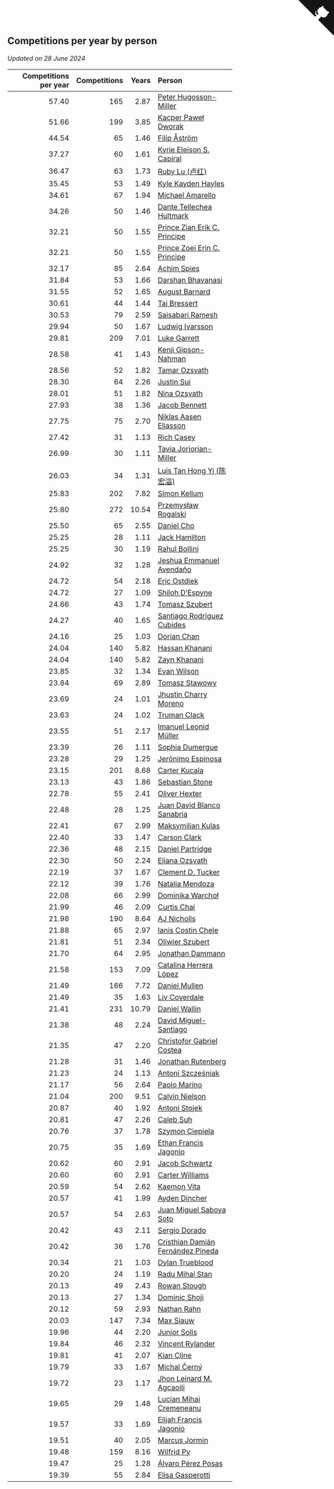## Competitions per year by person

*Updated on 28 June 2024*

| Competitions per year | Competitions | Years | Person |
| ---: | ---: | ---: | :--- |
| 57.40 | 165 | 2.87 | [Peter Hugosson-Miller](https://www.worldcubeassociation.org/persons/2021HUGO01) |
| 51.66 | 199 | 3.85 | [Kacper Paweł Dworak](https://www.worldcubeassociation.org/persons/2020DWOR01) |
| 44.54 | 65 | 1.46 | [Filip Åström](https://www.worldcubeassociation.org/persons/2023ASTR01) |
| 37.27 | 60 | 1.61 | [Kyrie Eleison S. Capiral](https://www.worldcubeassociation.org/persons/2022CAPI02) |
| 36.47 | 63 | 1.73 | [Ruby Lu (卢红)](https://www.worldcubeassociation.org/persons/2022LURU01) |
| 35.45 | 53 | 1.49 | [Kyle Kayden Hayles](https://www.worldcubeassociation.org/persons/2022HAYL02) |
| 34.61 | 67 | 1.94 | [Michael Amarello](https://www.worldcubeassociation.org/persons/2022AMAR09) |
| 34.26 | 50 | 1.46 | [Dante Tellechea Hultmark](https://www.worldcubeassociation.org/persons/2023HULT01) |
| 32.21 | 50 | 1.55 | [Prince Zian Erik C. Principe](https://www.worldcubeassociation.org/persons/2022PRIN08) |
| 32.21 | 50 | 1.55 | [Prince Zoei Erin C. Principe](https://www.worldcubeassociation.org/persons/2022PRIN09) |
| 32.17 | 85 | 2.64 | [Achim Spies](https://www.worldcubeassociation.org/persons/2021SPIE01) |
| 31.84 | 53 | 1.66 | [Darshan Bhavanasi](https://www.worldcubeassociation.org/persons/2022BHAV01) |
| 31.55 | 52 | 1.65 | [August Barnard](https://www.worldcubeassociation.org/persons/2022BARN21) |
| 30.61 | 44 | 1.44 | [Taj Bressert](https://www.worldcubeassociation.org/persons/2023BRES01) |
| 30.53 | 79 | 2.59 | [Saisabari Ramesh](https://www.worldcubeassociation.org/persons/2021RAME01) |
| 29.94 | 50 | 1.67 | [Ludwig Ivarsson](https://www.worldcubeassociation.org/persons/2022IVAR01) |
| 29.81 | 209 | 7.01 | [Luke Garrett](https://www.worldcubeassociation.org/persons/2017GARR05) |
| 28.58 | 41 | 1.43 | [Kenji Gipson-Nahman](https://www.worldcubeassociation.org/persons/2023GIPS01) |
| 28.56 | 52 | 1.82 | [Tamar Ozsvath](https://www.worldcubeassociation.org/persons/2022OZSV04) |
| 28.30 | 64 | 2.26 | [Justin Sui](https://www.worldcubeassociation.org/persons/2022SUIJ01) |
| 28.01 | 51 | 1.82 | [Nina Ozsvath](https://www.worldcubeassociation.org/persons/2022OZSV03) |
| 27.93 | 38 | 1.36 | [Jacob Bennett](https://www.worldcubeassociation.org/persons/2023BENN04) |
| 27.75 | 75 | 2.70 | [Niklas Aasen Eliasson](https://www.worldcubeassociation.org/persons/2021ELIA01) |
| 27.42 | 31 | 1.13 | [Rich Casey](https://www.worldcubeassociation.org/persons/2023CASE06) |
| 26.99 | 30 | 1.11 | [Tavia Jorjorian-Miller](https://www.worldcubeassociation.org/persons/2023JORJ01) |
| 26.03 | 34 | 1.31 | [Luis Tan Hong Yi (陈宏溢)](https://www.worldcubeassociation.org/persons/2023YILU01) |
| 25.83 | 202 | 7.82 | [Simon Kellum](https://www.worldcubeassociation.org/persons/2016KELL12) |
| 25.80 | 272 | 10.54 | [Przemysław Rogalski](https://www.worldcubeassociation.org/persons/2013ROGA02) |
| 25.50 | 65 | 2.55 | [Daniel Cho](https://www.worldcubeassociation.org/persons/2021CHOD01) |
| 25.25 | 28 | 1.11 | [Jack Hamilton](https://www.worldcubeassociation.org/persons/2023HAMI08) |
| 25.25 | 30 | 1.19 | [Rahul Bollini](https://www.worldcubeassociation.org/persons/2023BOLL01) |
| 24.92 | 32 | 1.28 | [Jeshua Emmanuel Avendaño](https://www.worldcubeassociation.org/persons/2023AVEN01) |
| 24.72 | 54 | 2.18 | [Eric Ostdiek](https://www.worldcubeassociation.org/persons/2022OSTD01) |
| 24.72 | 27 | 1.09 | [Shiloh D’Espyne](https://www.worldcubeassociation.org/persons/2023DESP01) |
| 24.66 | 43 | 1.74 | [Tomasz Szubert](https://www.worldcubeassociation.org/persons/2022SZUB02) |
| 24.27 | 40 | 1.65 | [Santiago Rodríguez Cubides](https://www.worldcubeassociation.org/persons/2022CUBI01) |
| 24.16 | 25 | 1.03 | [Dorian Chan](https://www.worldcubeassociation.org/persons/2023DORI01) |
| 24.04 | 140 | 5.82 | [Hassan Khanani](https://www.worldcubeassociation.org/persons/2018KHAN26) |
| 24.04 | 140 | 5.82 | [Zayn Khanani](https://www.worldcubeassociation.org/persons/2018KHAN28) |
| 23.85 | 32 | 1.34 | [Evan Wilson](https://www.worldcubeassociation.org/persons/2023WILS11) |
| 23.84 | 69 | 2.89 | [Tomasz Stawowy](https://www.worldcubeassociation.org/persons/2021STAW01) |
| 23.69 | 24 | 1.01 | [Jhustin Charry Moreno](https://www.worldcubeassociation.org/persons/2023MORE20) |
| 23.63 | 24 | 1.02 | [Truman Clack](https://www.worldcubeassociation.org/persons/2023CLAC02) |
| 23.55 | 51 | 2.17 | [Imanuel Leonid Müller](https://www.worldcubeassociation.org/persons/2022MULL02) |
| 23.39 | 26 | 1.11 | [Sophia Dumergue](https://www.worldcubeassociation.org/persons/2023DUME02) |
| 23.28 | 29 | 1.25 | [Jerónimo Espinosa](https://www.worldcubeassociation.org/persons/2023ESPI07) |
| 23.15 | 201 | 8.68 | [Carter Kucala](https://www.worldcubeassociation.org/persons/2015KUCA01) |
| 23.13 | 43 | 1.86 | [Sebastian Stone](https://www.worldcubeassociation.org/persons/2022STON09) |
| 22.78 | 55 | 2.41 | [Oliver Hexter](https://www.worldcubeassociation.org/persons/2022HEXT01) |
| 22.48 | 28 | 1.25 | [Juan David Blanco Sanabria](https://www.worldcubeassociation.org/persons/2023SANA04) |
| 22.41 | 67 | 2.99 | [Maksymilian Kulas](https://www.worldcubeassociation.org/persons/2021KULA02) |
| 22.40 | 33 | 1.47 | [Carson Clark](https://www.worldcubeassociation.org/persons/2023CLAR02) |
| 22.36 | 48 | 2.15 | [Daniel Partridge](https://www.worldcubeassociation.org/persons/2022PART02) |
| 22.30 | 50 | 2.24 | [Eliana Ozsvath](https://www.worldcubeassociation.org/persons/2022OZSV01) |
| 22.19 | 37 | 1.67 | [Clement D. Tucker](https://www.worldcubeassociation.org/persons/2022TUCK09) |
| 22.12 | 39 | 1.76 | [Natalia Mendoza](https://www.worldcubeassociation.org/persons/2022MEND24) |
| 22.08 | 66 | 2.99 | [Dominika Warchoł](https://www.worldcubeassociation.org/persons/2021WARC01) |
| 21.99 | 46 | 2.09 | [Curtis Chai](https://www.worldcubeassociation.org/persons/2022CHAI02) |
| 21.98 | 190 | 8.64 | [AJ Nicholls](https://www.worldcubeassociation.org/persons/2015NICH04) |
| 21.88 | 65 | 2.97 | [Ianis Costin Chele](https://www.worldcubeassociation.org/persons/2021CHEL01) |
| 21.81 | 51 | 2.34 | [Oliwier Szubert](https://www.worldcubeassociation.org/persons/2022SZUB01) |
| 21.70 | 64 | 2.95 | [Jonathan Dammann](https://www.worldcubeassociation.org/persons/2021DAMM01) |
| 21.58 | 153 | 7.09 | [Catalina Herrera López](https://www.worldcubeassociation.org/persons/2017LOPE31) |
| 21.49 | 166 | 7.72 | [Daniel Mullen](https://www.worldcubeassociation.org/persons/2016MULL04) |
| 21.49 | 35 | 1.63 | [Liv Coverdale](https://www.worldcubeassociation.org/persons/2022COVE02) |
| 21.41 | 231 | 10.79 | [Daniel Wallin](https://www.worldcubeassociation.org/persons/2013WALL03) |
| 21.38 | 48 | 2.24 | [David Miguel-Santiago](https://www.worldcubeassociation.org/persons/2022MIGU02) |
| 21.35 | 47 | 2.20 | [Christofor Gabriel Costea](https://www.worldcubeassociation.org/persons/2022COST03) |
| 21.28 | 31 | 1.46 | [Jonathan Rutenberg](https://www.worldcubeassociation.org/persons/2023RUTE01) |
| 21.23 | 24 | 1.13 | [Antoni Szcześniak](https://www.worldcubeassociation.org/persons/2023SZCZ04) |
| 21.17 | 56 | 2.64 | [Paolo Marino](https://www.worldcubeassociation.org/persons/2021MARI04) |
| 21.04 | 200 | 9.51 | [Calvin Nielson](https://www.worldcubeassociation.org/persons/2014NIEL03) |
| 20.87 | 40 | 1.92 | [Antoni Stojek](https://www.worldcubeassociation.org/persons/2022STOJ03) |
| 20.81 | 47 | 2.26 | [Caleb Suh](https://www.worldcubeassociation.org/persons/2022SUHC01) |
| 20.76 | 37 | 1.78 | [Szymon Ciepiela](https://www.worldcubeassociation.org/persons/2022CIEP01) |
| 20.75 | 35 | 1.69 | [Ethan Francis Jagonio](https://www.worldcubeassociation.org/persons/2022JAGO03) |
| 20.62 | 60 | 2.91 | [Jacob Schwartz](https://www.worldcubeassociation.org/persons/2021SCHW01) |
| 20.60 | 60 | 2.91 | [Carter Williams](https://www.worldcubeassociation.org/persons/2021WILL06) |
| 20.59 | 54 | 2.62 | [Kaemon Vita](https://www.worldcubeassociation.org/persons/2021VITA01) |
| 20.57 | 41 | 1.99 | [Ayden Dincher](https://www.worldcubeassociation.org/persons/2022DINC01) |
| 20.57 | 54 | 2.63 | [Juan Miguel Saboya Soto](https://www.worldcubeassociation.org/persons/2021SOTO01) |
| 20.42 | 43 | 2.11 | [Sergio Dorado](https://www.worldcubeassociation.org/persons/2022CORR05) |
| 20.42 | 36 | 1.76 | [Cristhian Damián Fernández Pineda](https://www.worldcubeassociation.org/persons/2022PINE05) |
| 20.34 | 21 | 1.03 | [Dylan Trueblood](https://www.worldcubeassociation.org/persons/2023TRUE02) |
| 20.20 | 24 | 1.19 | [Radu Mihai Stan](https://www.worldcubeassociation.org/persons/2023STAN09) |
| 20.13 | 49 | 2.43 | [Rowan Stough](https://www.worldcubeassociation.org/persons/2022STOU01) |
| 20.13 | 27 | 1.34 | [Dominic Shoji](https://www.worldcubeassociation.org/persons/2023SHOJ01) |
| 20.12 | 59 | 2.93 | [Nathan Rahn](https://www.worldcubeassociation.org/persons/2021RAHN01) |
| 20.03 | 147 | 7.34 | [Max Siauw](https://www.worldcubeassociation.org/persons/2017SIAU02) |
| 19.96 | 44 | 2.20 | [Junior Solis](https://www.worldcubeassociation.org/persons/2022SOLI03) |
| 19.84 | 46 | 2.32 | [Vincent Rylander](https://www.worldcubeassociation.org/persons/2022RYLA01) |
| 19.81 | 41 | 2.07 | [Kian Cline](https://www.worldcubeassociation.org/persons/2022CLIN01) |
| 19.79 | 33 | 1.67 | [Michal Černý](https://www.worldcubeassociation.org/persons/2022CERN03) |
| 19.72 | 23 | 1.17 | [Jhon Leinard M. Agcaoili](https://www.worldcubeassociation.org/persons/2023AGCA01) |
| 19.65 | 29 | 1.48 | [Lucian Mihai Cremeneanu](https://www.worldcubeassociation.org/persons/2023CREM01) |
| 19.57 | 33 | 1.69 | [Elijah Francis Jagonio](https://www.worldcubeassociation.org/persons/2022JAGO02) |
| 19.51 | 40 | 2.05 | [Marcus Jormin](https://www.worldcubeassociation.org/persons/2022JORM01) |
| 19.48 | 159 | 8.16 | [Wilfrid Py](https://www.worldcubeassociation.org/persons/2016PYWI01) |
| 19.47 | 25 | 1.28 | [Álvaro Pérez Posas](https://www.worldcubeassociation.org/persons/2023POSA01) |
| 19.39 | 55 | 2.84 | [Elisa Gasperotti](https://www.worldcubeassociation.org/persons/2021GASP01) |


<a href="https://github.com/jonatanklosko/wca_statistics" class="github-corner" aria-label="View source on Github"><svg width="80" height="80" viewBox="0 0 250 250" style="fill:#151513; color:#fff; position: absolute; top: 0; border: 0; right: 0;" aria-hidden="true"><path d="M0,0 L115,115 L130,115 L142,142 L250,250 L250,0 Z"></path><path d="M128.3,109.0 C113.8,99.7 119.0,89.6 119.0,89.6 C122.0,82.7 120.5,78.6 120.5,78.6 C119.2,72.0 123.4,76.3 123.4,76.3 C127.3,80.9 125.5,87.3 125.5,87.3 C122.9,97.6 130.6,101.9 134.4,103.2" fill="currentColor" style="transform-origin: 130px 106px;" class="octo-arm"></path><path d="M115.0,115.0 C114.9,115.1 118.7,116.5 119.8,115.4 L133.7,101.6 C136.9,99.2 139.9,98.4 142.2,98.6 C133.8,88.0 127.5,74.4 143.8,58.0 C148.5,53.4 154.0,51.2 159.7,51.0 C160.3,49.4 163.2,43.6 171.4,40.1 C171.4,40.1 176.1,42.5 178.8,56.2 C183.1,58.6 187.2,61.8 190.9,65.4 C194.5,69.0 197.7,73.2 200.1,77.6 C213.8,80.2 216.3,84.9 216.3,84.9 C212.7,93.1 206.9,96.0 205.4,96.6 C205.1,102.4 203.0,107.8 198.3,112.5 C181.9,128.9 168.3,122.5 157.7,114.1 C157.9,116.9 156.7,120.9 152.7,124.9 L141.0,136.5 C139.8,137.7 141.6,141.9 141.8,141.8 Z" fill="currentColor" class="octo-body"></path></svg></a><style>.github-corner:hover .octo-arm{animation:octocat-wave 560ms ease-in-out}@keyframes octocat-wave{0%,100%{transform:rotate(0)}20%,60%{transform:rotate(-25deg)}40%,80%{transform:rotate(10deg)}}@media (max-width:500px){.github-corner:hover .octo-arm{animation:none}.github-corner .octo-arm{animation:octocat-wave 560ms ease-in-out}}</style>
